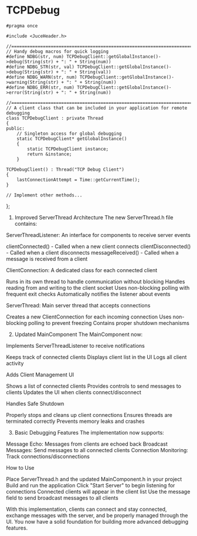 # TCPDebug

	#pragma once
	
	#include <JuceHeader.h>
	
	//==============================================================================
	// Handy debug macros for quick logging
	#define NDBG(str, num) TCPDebugClient::getGlobalInstance()->debug(String(str) + ": " + String(num))
	#define NDBG_STR(str, val) TCPDebugClient::getGlobalInstance()->debug(String(str) + ": " + String(val))
	#define NDBG_WARN(str, num) TCPDebugClient::getGlobalInstance()->warning(String(str) + ": " + String(num))
	#define NDBG_ERR(str, num) TCPDebugClient::getGlobalInstance()->error(String(str) + ": " + String(num))
	
	//==============================================================================
	// A client class that can be included in your application for remote debugging
	class TCPDebugClient : private Thread
	{
	public:
	    // Singleton access for global debugging
	    static TCPDebugClient* getGlobalInstance()
	    {
	        static TCPDebugClient instance;
	        return &instance;
	    }
    
    TCPDebugClient() : Thread("TCP Debug Client")
    {
        lastConnectionAttempt = Time::getCurrentTime();
    }
    
    // Implement other methods...
};

1. Improved ServerThread Architecture
The new ServerThread.h file contains:

ServerThreadListener: An interface for components to receive server events

clientConnected() - Called when a new client connects
clientDisconnected() - Called when a client disconnects
messageReceived() - Called when a message is received from a client


ClientConnection: A dedicated class for each connected client

Runs in its own thread to handle communication without blocking
Handles reading from and writing to the client socket
Uses non-blocking polling with frequent exit checks
Automatically notifies the listener about events


ServerThread: Main server thread that accepts connections

Creates a new ClientConnection for each incoming connection
Uses non-blocking polling to prevent freezing
Contains proper shutdown mechanisms



2. Updated MainComponent
The MainComponent now:

Implements ServerThreadListener to receive notifications

Keeps track of connected clients
Displays client list in the UI
Logs all client activity


Adds Client Management UI

Shows a list of connected clients
Provides controls to send messages to clients
Updates the UI when clients connect/disconnect


Handles Safe Shutdown

Properly stops and cleans up client connections
Ensures threads are terminated correctly
Prevents memory leaks and crashes



3. Basic Debugging Features
The implementation now supports:

Message Echo: Messages from clients are echoed back
Broadcast Messages: Send messages to all connected clients
Connection Monitoring: Track connections/disconnections

How to Use

Place ServerThread.h and the updated MainComponent.h in your project
Build and run the application
Click "Start Server" to begin listening for connections
Connected clients will appear in the client list
Use the message field to send broadcast messages to all clients

With this implementation, clients can connect and stay connected, exchange messages with the server, and be properly managed through the UI. You now have a solid foundation for building more advanced debugging features.